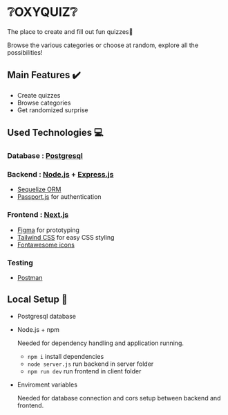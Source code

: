 # ❔OXYQUIZ❔

The place to create and fill out fun quizzes🎉

Browse the various categories or choose at random, explore all the possibilities!

## Main Features ✔️

- Create quizzes
- Browse categories
- Get randomized surprise

## Used Technologies 💻

### Database : [Postgresql](https://www.postgresql.org)

### Backend : [Node.js](https://nodejs.org) + [Express.js](https://expressjs.com)

- [Sequelize ORM](https://sequelize.org)
- [Passport.js](https://www.passportjs.org) for authentication

### Frontend : [Next.js](https://nextjs.org)

- [Figma](https://www.figma.com/ui-design-tool) for prototyping
- [Tailwind CSS](https://tailwindcss.com) for easy CSS styling
- [Fontawesome icons](https://fontawesome.com)

### Testing

- [Postman](https://www.postman.com)

## Local Setup 🔧

- Postgresql database

- Node.js + npm

  Needed for dependency handling and application running.
  - `npm i` install dependencies
  - `node server.js` run backend in server folder
  - `npm run dev` run frontend in client folder

- Enviroment variables

  Needed for database connection and cors setup between backend and frontend.
